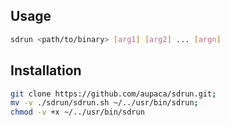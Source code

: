 ## Usage

```bash
sdrun <path/to/binary> [arg1] [arg2] ... [argn]
```

## Installation
```bash
git clone https://github.com/aupaca/sdrun.git;
mv -v ./sdrun/sdrun.sh ~/../usr/bin/sdrun;
chmod -v +x ~/../usr/bin/sdrun
```
